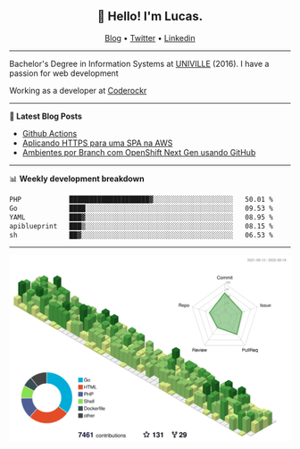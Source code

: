 <h2 align="center">👋 Hello! I'm Lucas.</h2>
<p align="center">
  <a href="https://www.lucassabreu.net.br/">Blog</a> •
  <a href="https://twitter.com/lucassabreu">Twitter</a> •
  <a href="https://www.linkedin.com/in/lucassantosabreu/">Linkedin</a>
</p>

---

Bachelor's Degree in Information Systems at [UNIVILLE](https://www.univille.edu.br//en/index/593619) (2016).
I have a passion for web development

Working as a developer at [Coderockr](https://github.com/Coderockr)

---

**📝 Latest Blog Posts**

<!-- BLOG-POST-LIST:START -->
- [Github Actions](https://www.lucassabreu.net.br/post/github-actions/)
- [Aplicando HTTPS para uma SPA na AWS](https://www.lucassabreu.net.br/post/aplicando-https-para-uma-spa-na-aws/)
- [Ambientes por Branch com OpenShift Next Gen usando GitHub](https://www.lucassabreu.net.br/post/ambientes-por-branch-com-openshift-next-gen-usando-github/)
<!-- BLOG-POST-LIST:END -->

---

📊 **Weekly development breakdown**
<!--START_SECTION:waka-->
```text
PHP            ████████████████████▓░░░░░░░░░░░░░░░░░░░░   50.01 % 
Go             ████░░░░░░░░░░░░░░░░░░░░░░░░░░░░░░░░░░░░░   09.53 % 
YAML           ███▓░░░░░░░░░░░░░░░░░░░░░░░░░░░░░░░░░░░░░   08.95 % 
apiblueprint   ███▒░░░░░░░░░░░░░░░░░░░░░░░░░░░░░░░░░░░░░   08.15 % 
sh             ██▓░░░░░░░░░░░░░░░░░░░░░░░░░░░░░░░░░░░░░░   06.53 % 
```
<!--END_SECTION:waka-->

---

![](./profile-3d-contrib/profile-green-animate.svg)

<!-- vim: spelllang=en
